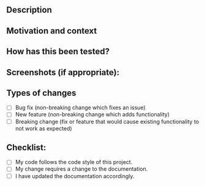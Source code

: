 <!--- Label your pull request with [Fix <issue>], [Feature <issue>] or [Change <issue>] -->
<!--- The issue number is only needed if it closes an issue -->
<!--- Provide a general summary of your changes on the title -->
<!--- Ex: [Fix #14] Fixed white background on items -->
<!--- Ex: [Feature #234] Store can now sell vehicles -->
<!--- Ex: [Change] Improved atributes of class Location -->


## Description
<!--- Describe your changes in detail -->

## Motivation and context
<!--- Why is this change required? What problem does it solve? -->
<!--- If it fixes an open issue, please link to the issue here. -->

## How has this been tested?
<!--- Please describe in detail how you tested your changes. -->
<!--- Which tests did you ran? How? -->
<!--- Do your changes affect other areas of the code? Which areas? -->

## Screenshots (if appropriate):

## Types of changes
<!--- What types of changes does your code introduce? Put an `x` in all the boxes that apply: -->
- [ ] Bug fix (non-breaking change which fixes an issue)
- [ ] New feature (non-breaking change which adds functionality)
- [ ] Breaking change (fix or feature that would cause existing functionality to not work as expected)

## Checklist:
<!--- Go over all the following points, and put an `x` in all the boxes that apply. -->
<!--- If you're unsure about any of these, don't hesitate to ask. We're here to help! -->
- [ ] My code follows the code style of this project.
- [ ] My change requires a change to the documentation.
- [ ] I have updated the documentation accordingly.

